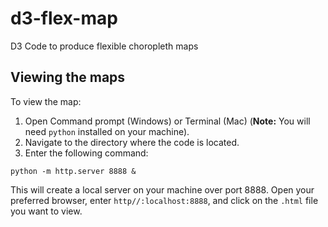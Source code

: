 # d3-flex-map
D3 Code to produce flexible choropleth maps

## Viewing the maps

To view the map:
1. Open Command prompt (Windows) or Terminal (Mac) (**Note:** You will need `python` installed on your machine). 
2. Navigate to the directory where the code is located.
3. Enter the following command:

```
python -m http.server 8888 &
```

This will create a local server on your machine over port 8888. Open your preferred browser, enter `http//:localhost:8888`, and click on the `.html` file you want to view. 
